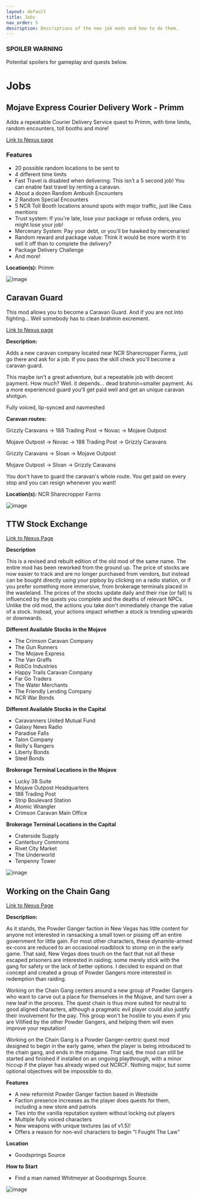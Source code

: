 ```yaml
--- 
layout: default 
title: Jobs 
nav_order: 5 
description: Descriptions of the new job mods and how to do them.
---
```


### SPOILER WARNING
Potential spoilers for gameplay and quests below.

# Jobs

## **Mojave Express Courier Delivery Work - Primm** 

Adds a repeatable Courier Delivery Service quest to Primm, with time limits, random encounters, toll booths and more!

[Link to Nexus page](https://www.nexusmods.com/newvegas/mods/77176)

### Features
- 20 possible random locations to be sent to
- 4 different time limits
- Fast Travel is disabled when delivering: This isn't a 5 second job! You can enable fast travel by renting a caravan.
- About a dozen Random Ambush Encounters
- 2 Random Special Encounters
- 5 NCR Toll Booth locations around spots with major traffic, just like Cass mentions
- Trust system: If you're late, lose your package or refuse orders, you might lose your job!
- Mercenary System: Pay your debt, or you'll be hawked by mercenaries!
- Random reward and package value: Think it would be more worth it to sell it off than to complete the delivery?
- Package Delivery Challenge
- And more!

**Location(s):** Primm

![image](https://user-images.githubusercontent.com/114360108/210483336-eba29ec0-c26f-40b1-b5ee-572401dcb080.png)


## **Caravan Guard**

This mod allows you to become a Caravan Guard. And if you are not into fighting... Well somebody has to clean brahmin excrement. 

[Link to Nexus page](https://www.nexusmods.com/newvegas/mods/58721)

**Description:**

Adds a new caravan company located near NCR Sharecropper Farms, just go there and ask for a job. If you pass the skill check you'll become a caravan guard.

This maybe isn't a great adventure, but a repeatable job with decent payment. How much? Well. it depends... dead brahmin=smaller payment. As a more experienced guard you'll get paid well and get an unique caravan shotgun.

Fully voiced, lip-synced and navmeshed

**Caravan routes:**

Grizzly Caravans -> 188 Trading Post -> Novac -> Mojave Outpost

Mojave Outpost -> Novac -> 188 Trading Post -> Grizzly Caravans

Grizzly Caravans -> Sloan -> Mojave Outpost

Mojave Outpost -> Sloan -> Grizzly Caravans

You don't have to guard the caravan's whole route. You get paid on every stop and you can resign whenever you want!

**Location(s):** NCR Sharecropper Farms

![image](https://user-images.githubusercontent.com/114360108/210485723-16d67d59-3906-466a-a4ed-b9b0632c4914.png)

## **TTW Stock Exchange**

[Link to Nexus Page](https://www.nexusmods.com/newvegas/mods/79488)

**Description**

This is a revised and rebuilt edition of the old mod of the same name. The entire mod has been reworked from the ground up. The price of stocks are now easier to track and are no longer purchased from vendors, but instead can be bought directly using your pipboy by clicking on a radio station, or if you prefer something more immersive, from brokerage terminals placed in the wasteland. The prices of the stocks update daily and their rise (or fall) is influenced by the quests you complete and the deaths of relevant NPCs. Unlike the old mod, the actions you take don't immediately change the value of a stock. Instead, your actions impact whether a stock is trending upwards or downwards.

**Different Available Stocks in the Mojave**
- The Crimson Caravan Company
- The Gun Runners
- The Mojave Express
- The Van Graffs
- RobCo Industries
- Happy Trails Caravan Company
- Far Go Traders
- The Water Merchants
- The Friendly Lending Company
- NCR War Bonds

**Different Available Stocks in the Capital**
- Caravanners United Mutual Fund
- Galaxy News Radio
- Paradise Falls
- Talon Company
- Reilly's Rangers
- Liberty Bonds
- Steel Bonds

**Brokerage Terminal Locations in the Mojave**
- Lucky 38 Suite
- Mojave Outpost Headquarters
- 188 Trading Post
- Strip Boulevard Station
- Atomic Wrangler
- Crimson Caravan Main Office

**Brokerage Terminal Locations in the Capital**
- Craterside Supply
- Canterbury Commons
- Rivet City Market
- The Underworld
- Tenpenny Tower

![image](https://user-images.githubusercontent.com/112358568/210503522-de6db242-8089-4d7c-8755-7ee6fb2a0406.png)


## **Working on the Chain Gang**

[Link to Nexus Page](https://www.nexusmods.com/newvegas/mods/74958)

**Description:**

As it stands, the Powder Ganger faction in New Vegas has little content for anyone not interested in ransacking a small town or pissing off an entire government for little gain.  For most other characters, these dynamite-armed ex-cons are reduced to an occasional roadblock to stomp on in the early game.  That said, New Vegas does touch on the fact that not all these escaped prisoners are interested in raiding; some merely stick with the gang for safety or the lack of better options. I decided to expand on that concept and created a group of Powder Gangers more interested in redemption than raiding.

Working on the Chain Gang centers around a new group of Powder Gangers who want to carve out a place for themselves in the Mojave, and turn over a new leaf in the process.  The quest chain is thus more suited for neutral to good aligned characters, although a pragmatic evil player could also justify their involvement for the pay.  This group won't be hostile to you even if you are Vilified by the other Powder Gangers, and helping them will even improve your reputation!

Working on the Chain Gang is a Powder Ganger-centric quest mod designed to begin in the early game, when the player is being introduced to the chain gang, and ends in the midgame.  That said, the mod can still be started and finished if installed on an ongoing playthrough, with a minor hiccup if the player has already wiped out NCRCF.  Nothing major, but some optional objectives will be impossible to do.

**Features**
- A new reformist Powder Ganger faction based in Westside
- Faction presence increases as the player does quests for them, including a new store and patrols
- Ties into the vanilla reputation system without locking out players
- Multiple fully voiced characters
- New weapons with unique textures (as of v1.5)!
- Offers a reason for non-evil characters to begin "I Fought The Law"

**Location**
- Goodsprings Source

**How to Start**
- Find a man named Whitmeyer at Goodsprings Source.

![image](https://user-images.githubusercontent.com/112358568/210503571-9ec77400-ac31-4cd6-8bd9-e059443b1cce.png)

